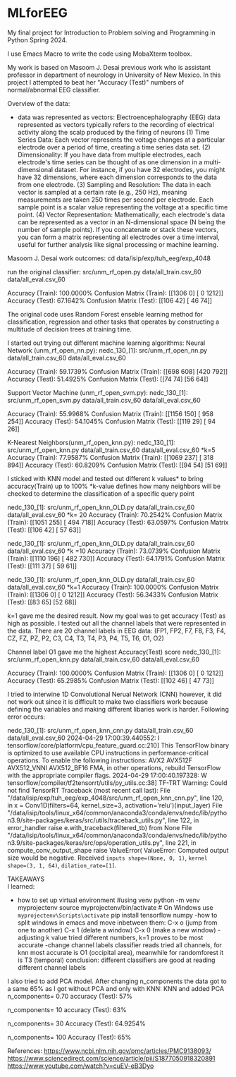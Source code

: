 # MLforEEG
My final project for Introduction to Problem solving and Programming in Python Spring 2024.

I use Emacs Macro to write the code using MobaXterm toolbox.

My work is based on Masoom J. Desai previous work who is assistant professor in department of neurology in University of New Mexico.
In this project I attempted to beat her "Accuracy (Test)" numbers of
normal/abnormal EEG classifier.

Overview of the data:
- data was represented as vectors:
Electroencephalography (EEG) data represented as vectors
typically refers to the recording of electrical activity
along the scalp produced by the firing of neurons
(1) Time Series Data:
Each vector represents the voltage changes at a particular electrode over a period of time, creating a time series data set.
(2) Dimensionality:
If you have data from multiple electrodes, each electrode's time series can be thought of as one dimension in a multi-dimensional dataset.
For instance, if you have 32 electrodes, you might have 32 dimensions, where each dimension corresponds to the data from one electrode.
(3) Sampling and Resolution:
The data in each vector is sampled at a certain rate (e.g., 250 Hz), meaning measurements are taken 250 times per second per electrode.
Each sample point is a scalar value representing the voltage at a specific time point.
(4) Vector Representation: Mathematically, each electrode's data can be represented as a vector in an N-dimensional space (N being the number of sample points).
If you concatenate or stack these vectors, you can form a matrix representing all electrodes over a time interval, useful for further analysis like signal processing or machine learning.

Masoom J. Desai work outcomes:
cd data/isip/exp/tuh_eeg/exp_4048

run the original classifier:
src/unm_rf_open.py data/all_train.csv_60 data/all_eval.csv_60

Accuracy (Train):   100.0000%
Confusion Matrix (Train):
[[1306    0]
 [   0 1212]]
Accuracy (Test):    67.1642%
Confusion Matrix (Test):
[[106  42]
 [ 46  74]]

The original code uses Random Forest enseble learning
method for classification, regression and other
tasks that operates by constructing a multitude
of decision trees at training time. 

I started out trying out different machine learning algorithms:
Neural Network (unm_rf_open_nn.py):
nedc_130_[1]: src/unm_rf_open_nn.py data/all_train.csv_60 data/all_eval.csv_60

Accuracy (Train):    59.1739%
Confusion Matrix (Train):
[[698 608]
 [420 792]]
Accuracy (Test):    51.4925%
Confusion Matrix (Test):
[[74 74]
 [56 64]]


Support Vector Machine (unm_rf_open_svm.py):
nedc_130_[1]: src/unm_rf_open_svm.py data/all_train.csv_60 data/all_eval.csv_60

Accuracy (Train):    55.9968%
Confusion Matrix (Train):
[[1156  150]
 [ 958  254]]
Accuracy (Test):    54.1045%
Confusion Matrix (Test):
[[119  29]
 [ 94  26]]

K-Nearest Neighbors(unm_rf_open_knn.py):
nedc_130_[1]: src/unm_rf_open_knn.py data/all_train.csv_60 data/all_eval.csv_60
*k=5
Accuracy (Train):    77.9587%
Confusion Matrix (Train):
[[1069  237]
 [ 318  894]]
Accuracy (Test):    60.8209%
Confusion Matrix (Test):
[[94 54]
 [51 69]]

I sticked with KNN model and tested out different k values* to bring accuracy(Train) up to 100%
*k-value defines how many neighbors will be checked to determine the classification of a specific query point

nedc_130_[1]: src/unm_rf_open_knn_OLD.py data/all_train.csv_60 data/all_eval.csv_60
*k= 20
Accuracy (Train):    70.2542%
Confusion Matrix (Train):
[[1051  255]
 [ 494  718]]
Accuracy (Test):    63.0597%
Confusion Matrix (Test):
[[106  42]
 [ 57  63]]

nedc_130_[1]: src/unm_rf_open_knn_OLD.py data/all_train.csv_60 data/all_eval.csv_60
*k =10
Accuracy (Train):    73.0739%
Confusion Matrix (Train):
[[1110  196]
 [ 482  730]]
Accuracy (Test):    64.1791%
Confusion Matrix (Test):
[[111  37]
 [ 59  61]]

nedc_130_[1]: src/unm_rf_open_knn_OLD.py data/all_train.csv_60 data/all_eval.csv_60
*k=1
Accuracy (Train):   100.0000%
Confusion Matrix (Train):
[[1306    0]
 [   0 1212]]
Accuracy (Test):    56.3433%
Confusion Matrix (Test):
[[83 65]
 [52 68]]

k=1 gave me the desired result. Now my goal was to get accuracy (Test) as high as possible.
I tested out all the channel labels that were represented in the data. There are 20 channel labels in EEG data:
(FP1, FP2, F7, F8, F3, F4, CZ, FZ, PZ, P2, C3, C4, T3, T4, P3, P4, T5, T6, O1, O2)

Channel label O1 gave me the highest Accuracy(Test) score
nedc_130_[1]: src/unm_rf_open_knn.py data/all_train.csv_60 data/all_eval.csv_60

Accuracy (Train):   100.0000%
Confusion Matrix (Train):
[[1306    0]
 [   0 1212]]
Accuracy (Test):    65.2985%
Confusion Matrix (Test):
[[102  46]
 [ 47  73]]


I tried to interwine 1D Convolutional Nerual Network (CNN)
however, it did not work out since it is difficult to make two classifiers work because 
defining the variables and making different libaries work is harder. Following error occurs:

nedc_130_[1]: src/unm_rf_open_knn_cnn.py data/all_train.csv_60 data/all_eval.csv_60
2024-04-29 17:00:39.440552: I tensorflow/core/platform/cpu_feature_guard.cc:210] This TensorFlow binary is optimized to use available CPU instructions in performance-critical operations.
To enable the following instructions: AVX2 AVX512F AVX512_VNNI AVX512_BF16 FMA, in other operations, rebuild TensorFlow with the appropriate compiler flags.
2024-04-29 17:00:40.197328: W tensorflow/compiler/tf2tensorrt/utils/py_utils.cc:38] TF-TRT Warning: Could not find TensorRT
Traceback (most recent call last):
  File "/data/isip/exp/tuh_eeg/exp_4048/src/unm_rf_open_knn_cnn.py", line 120, in <module>
    x = Conv1D(filters=64, kernel_size=3, activation='relu')(input_layer)
  File "/data/isip/tools/linux_x64/common/anaconda3/conda/envs/nedc/lib/python3.9/site-packages/keras/src/utils/traceback_utils.py", line 122, in error_handler
    raise e.with_traceback(filtered_tb) from None
  File "/data/isip/tools/linux_x64/common/anaconda3/conda/envs/nedc/lib/python3.9/site-packages/keras/src/ops/operation_utils.py", line 221, in compute_conv_output_shape
    raise ValueError(
ValueError: Computed output size would be negative. Received `inputs shape=(None, 0, 1)`, `kernel shape=(3, 1, 64)`, `dilation_rate=[1]`.

TAKEAWAYS	
I learned:
- how to set up virtual environment
#using venv
python -m venv myprojectenv
source myprojectenv/bin/activate  # On Windows use `myprojectenv\Scripts\activate`
pip install tensorflow numpy
-how to split windows in emacs and move inbetween them:
C-x o (jump from one to another)
C-x 1 (delate a window)
C-x 0 (make a new window)
-adjusting k value
tried different numbers, k=1 proves to be most accurate
-change channel labels classifier reads
tried all channels, for knn most accurate is O1 (occipital area),
meanwhile for randomforest it is T3 (temporal)
conclusion: different classifiers are good at reading different channel labels


I also tried to add PCA model. After changing n_components the data got to a same 65% as I got without PCA and only with KNN:
KNN and added PCA
n_components= 0.70
accuracy (Test): 57%

n_components= 10
accuracy (Test): 63%

n_components= 30
Accuracy (Test): 64.9254%

n_components= 100
Accuracy (Test): 65%

References:
https://www.ncbi.nlm.nih.gov/pmc/articles/PMC9138093/
https://www.sciencedirect.com/science/article/pii/S1877050918320891
https://www.youtube.com/watch?v=cuEV-eB3Dyo 

